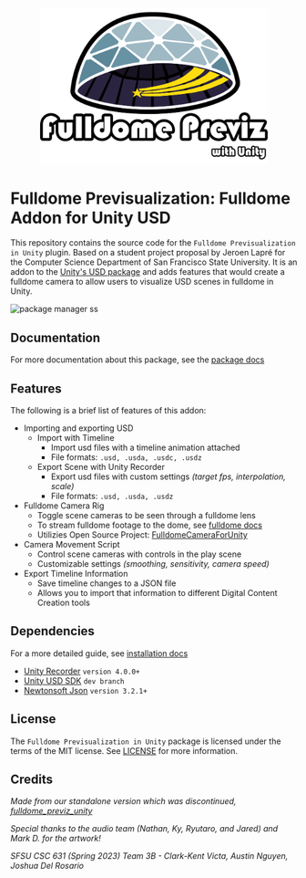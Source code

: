 
<p align="center">
  <img src="https://raw.githubusercontent.com/shdw9/fulldome_previz_plugin/main/Documentation%7E/images/fullDomePreviz.png" width="400" class="margin-left: auto; margin-right: auto;" />
</p>

# Fulldome Previsualization: Fulldome Addon for Unity USD
This repository contains the source code for the `Fulldome Previsualization in Unity` plugin. Based on a student project proposal by Jeroen Lapré for the Computer Science Department of San Francisco State University. It is an addon to the [Unity's USD package](https://github.com/Unity-Technologies/usd-unity-sdk) and adds features that would create a fulldome camera to allow users to visualize USD scenes in fulldome in Unity.

![package manager ss](https://i.imgur.com/FTzFh7l.png)

## Documentation

For more documentation about this package, see the [package docs](https://github.com/shdw9/fulldome_previz_plugin/blob/main/Documentation~/Usage.md)

## Features

The following is a brief list of features of this addon:

* Importing and exporting USD
   * Import with Timeline
     * Import usd files with a timeline animation attached
     * File formats: `.usd, .usda, .usdc, .usdz`
   * Export Scene with Unity Recorder
     * Export usd files with custom settings *(target fps, interpolation, scale)*
     * File formats: `.usd, .usda, .usdz`
* Fulldome Camera Rig
  * Toggle scene cameras to be seen through a fulldome lens
  * To stream fulldome footage to the dome, see [fulldome docs](https://github.com/shdw9/fulldome_previz_plugin/tree/main/Documentation~/Fulldome.md)
  * Utilizies Open Source Project: [FulldomeCameraForUnity](https://github.com/rsodre/FulldomeCameraForUnity)
* Camera Movement Script
  * Control scene cameras with controls in the play scene
  * Customizable settings *(smoothing, sensitivity, camera speed)*
* Export Timeline Information
  * Save timeline changes to a JSON file
  * Allows you to import that information to different Digital Content Creation tools

## Dependencies
For a more detailed guide, see [installation docs](https://github.com/shdw9/fulldome_previz_plugin/tree/main/Documentation~/Installation.md)

* [Unity Recorder](https://docs.unity3d.com/Packages/com.unity.recorder@4.0/manual/index.html) `version 4.0.0+`
* [Unity USD SDK](https://github.com/Unity-Technologies/usd-unity-sdk) `dev branch`
* [Newtonsoft Json](https://www.newtonsoft.com/json) `version 3.2.1+`

## License

The `Fulldome Previsualization in Unity` package is licensed under the terms of the MIT license. See [LICENSE](https://github.com/shdw9/fulldome_previz_plugin/blob/main/LICENSE) for more information.

## Credits

*Made from our standalone version which was discontinued, [fulldome_previz_unity](https://github.com/shdw9/fulldome_previz_unity)*

*Special thanks to the audio team (Nathan, Ky, Ryutaro, and Jared) and Mark D. for the artwork!*

*SFSU CSC 631 (Spring 2023) Team 3B - Clark-Kent Victa, Austin Nguyen, Joshua Del Rosario*

